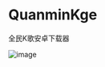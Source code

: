 # QuanminKge
全民K歌安卓下载器

![image](https://github.com/zhushenwudi/QuanminKge/blob/master/images/show.jpg)